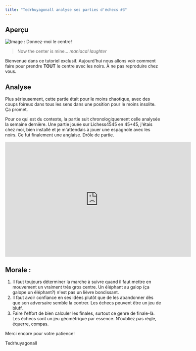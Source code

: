 ```yaml
---
title: "Tedrhuyagonall analyse ses parties d'échecs #3"
---
```


## Aperçu

![Image : Donnez-moi le centre!](https://lichess1.org/export/fen.gif?fen=1r3rk1%2F3qn1bp%2F4b1p1%2FpPpppp2%2FP7%2F2NP2P1%2F1P2PPBP%2F1RBQ1RK1+w+-+-+0+17&color=black&lastMove=f7f5&variant=standard&theme=brown&piece=cburnett)
> Now the center is mine... *maniacal laughter*

Bienvenue dans ce tutoriel exclusif. Aujourd'hui nous allons voir comment faire pour prendre **TOUT** le centre avec les noirs. À ne pas reproduire chez vous.

## Analyse

Plus sérieusement, cette partie était pour le moins chaotique, avec des coups foireux dans tous les sens dans une position pour le moins insolite. Ça promet.

Pour ce qui est du contexte, la partie suit chronologiquement celle analysée la semaine dernière. Une partie jouée sur Lichess4545 en 45+45, j'étais chez moi, bien installé et je m'attendais à jouer une espagnole avec les noirs. Ce fut finalement une anglaise. Drôle de partie.

<iframe width="600" height="371" src="https://lichess.org/study/embed/1SqN72Mt/skFKYT1f" frameborder=0></iframe>

## Morale : 

1. Il faut toujours déterminer la marche à suivre quand il faut mettre en mouvement un vraiment très gros centre. Un éléphant au galop (ça galope un éléphant?) n'est pas un lièvre bondissant.
2. Il faut avoir confiance en ses idées plutôt que de les abandonner dès que son adversaire semble la contrer. Les échecs peuvent être un jeu de bluff.
3. Faire l'effort de bien calculer les finales, surtout ce genre de finale-là. Les échecs sont un jeu géométrique par essence. N'oubliez pas règle, équerre, compas.

Merci encore pour votre patience!

Tedrhuyagonall